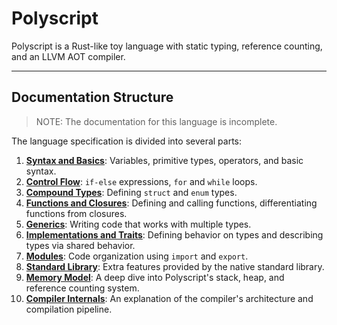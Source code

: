 # Polyscript

Polyscript is a Rust-like toy language with static typing, reference counting, and an LLVM AOT compiler.

***

## Documentation Structure

> NOTE: The documentation for this language is incomplete.

The language specification is divided into several parts:

1.  [**Syntax and Basics**](./DOCS/01-syntax-and-basics.md): Variables, primitive types, operators, and basic syntax.
2.  [**Control Flow**](./DOCS/02-control-flow.md): `if-else` expressions, `for` and `while` loops.
3.  [**Compound Types**](./DOCS/03-compound-types.md): Defining `struct` and `enum` types.
4.  [**Functions and Closures**](./DOCS/04-functions-and-closures.md): Defining and calling functions, differentiating functions from closures.
5.  [**Generics**](./DOCS/05-generics.md): Writing code that works with multiple types.
6.  [**Implementations and Traits**](./DOCS/06-traits-and-impls.md): Defining behavior on types and describing types via shared behavior.
7.  [**Modules**](./DOCS/07-modules.md): Code organization using `import` and `export`.
7.  [**Standard Library**](./DOCS/08-stdlib.md): Extra features provided by the native standard library.
8.  [**Memory Model**](./DOCS/09-memory-model.md): A deep dive into Polyscript's stack, heap, and reference counting system.
9.  [**Compiler Internals**](./DOCS/10-compiler-internals.md): An explanation of the compiler's architecture and compilation pipeline.